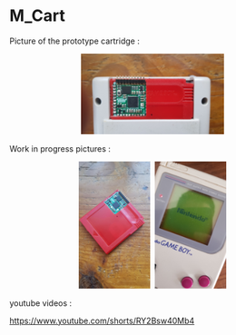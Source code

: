 # M_Cart

Picture of the prototype cartridge :
<p align="center" width="100%">
    <kbd><img width="50%" src="resources/1.png"></kbd>
</p>

Work in progress pictures :
<p align="center" width="100%">
    <kbd><img width="25%" src="resources/2.png">
    <img width="25%" src="resources/3.png"></kbd>
</p>

youtube videos :

https://www.youtube.com/shorts/RY2Bsw40Mb4


